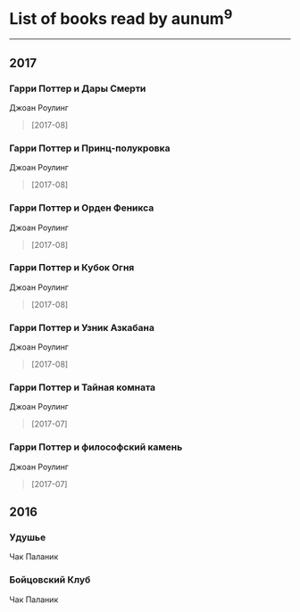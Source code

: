 # List of books read by aunum<sup>9</sup>
---

## 2017

### Гарри Поттер и  Дары Смерти
Джоан Роулинг
> [2017-08] 


### Гарри Поттер и Принц-полукровка
Джоан Роулинг
> [2017-08] 


### Гарри Поттер и Орден Феникса
Джоан Роулинг
> [2017-08] 


### Гарри Поттер и Кубок Огня
Джоан Роулинг
> [2017-08] 


### Гарри Поттер и Узник Азкабана
Джоан Роулинг
> [2017-08] 


### Гарри Поттер и Тайная комната
Джоан Роулинг
> [2017-07] 


### Гарри Поттер и философский камень
Джоан Роулинг
> [2017-07] 



## 2016

### Удушье
Чак Паланик


### Бойцовский Клуб
Чак Паланик



